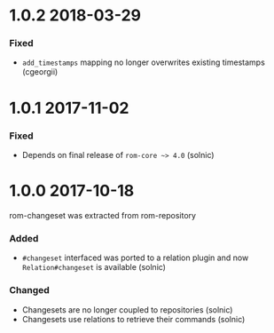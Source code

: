 # 1.0.2 2018-03-29

### Fixed

* `add_timestamps` mapping no longer overwrites existing timestamps (cgeorgii)

# 1.0.1 2017-11-02

### Fixed

* Depends on final release of `rom-core ~> 4.0` (solnic)

# 1.0.0 2017-10-18

rom-changeset was extracted from rom-repository

### Added

- `#changeset` interfaced was ported to a relation plugin and now `Relation#changeset` is available (solnic)

### Changed

- Changesets are no longer coupled to repositories (solnic)
- Changesets use relations to retrieve their commands (solnic)
